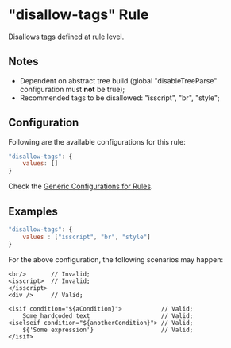 # "disallow-tags" Rule

Disallows tags defined at rule level.

## Notes

- Dependent on abstract tree build (global "disableTreeParse" configuration must **not** be true);
- Recommended tags to be disallowed: "isscript", "br", "style";

## Configuration

Following are the available configurations for this rule:

```js
"disallow-tags": {
    values: []
}
```

Check the [Generic Configurations for Rules][generic-config].

## Examples

```js
"disallow-tags": {
    values : ["isscript", "br", "style"]
}
```

For the above configuration, the following scenarios may happen:

```
<br/>       // Invalid;
<isscript>  // Invalid;
</isscript> 
<div />     // Valid;
```

```
<isif condition="${aCondition}">           // Valid;
    Some hardcoded text                    // Valid;
<iselseif condition="${anotherCondition}"> // Valid;
    ${'Some expression'}                   // Valid;
</isif>
```

[generic-config]: <../generic-rule-config.md>
